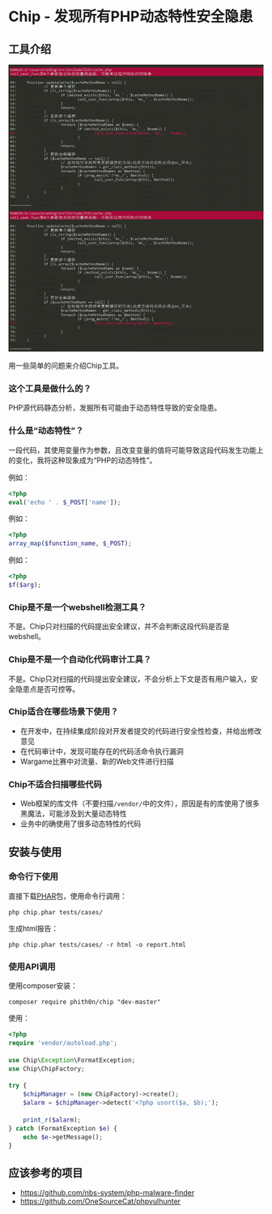# Chip - 发现所有PHP动态特性安全隐患

## 工具介绍

![](screenshot/1.png)

用一些简单的问题来介绍Chip工具。

### 这个工具是做什么的？

PHP源代码静态分析，发掘所有可能由于动态特性导致的安全隐患。

### 什么是“动态特性”？

一段代码，其使用变量作为参数，且改变变量的值将可能导致这段代码发生功能上的变化，我将这种现象成为“PHP的动态特性”。

例如：

```php
<?php
eval('echo ' . $_POST['name']);
```

例如：

```php
<?php
array_map($function_name, $_POST);
```

例如：

```php
<?php
$f($arg);
```

### Chip是不是一个webshell检测工具？

不是。Chip只对扫描的代码提出安全建议，并不会判断这段代码是否是webshell。

### Chip是不是一个自动化代码审计工具？

不是。Chip只对扫描的代码提出安全建议，不会分析上下文是否有用户输入，安全隐患点是否可控等。

### Chip适合在哪些场景下使用？

- 在开发中，在持续集成阶段对开发者提交的代码进行安全性检查，并给出修改意见
- 在代码审计中，发现可能存在的代码活命令执行漏洞
- Wargame比赛中对流量、新的Web文件进行扫描

### Chip不适合扫描哪些代码

- Web框架的库文件（不要扫描`/vendor/`中的文件），原因是有的库使用了很多黑魔法，可能涉及到大量动态特性
- 业务中的确使用了很多动态特性的代码

## 安装与使用

### 命令行下使用

直接下载[PHAR](https://github.com/phith0n/chip/releases)包，使用命令行调用：

```
php chip.phar tests/cases/
```

生成html报告：

```
php chip.phar tests/cases/ -r html -o report.html
```

### 使用API调用

使用composer安装：

```
composer require phith0n/chip "dev-master"
```

使用：

```php
<?php
require 'vendor/autoload.php';

use Chip\Exception\FormatException;
use Chip\ChipFactory;

try {
    $chipManager = (new ChipFactory)->create();
    $alarm = $chipManager->detect('<?php usort($a, $b);');

    print_r($alarm);
} catch (FormatException $e) {
    echo $e->getMessage();
}
```

## 应该参考的项目

- https://github.com/nbs-system/php-malware-finder
- https://github.com/OneSourceCat/phpvulhunter
